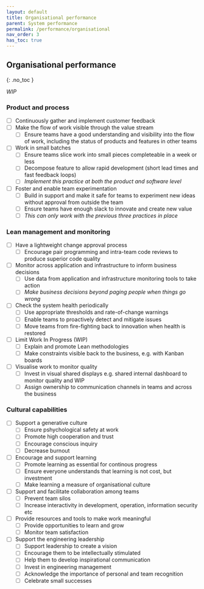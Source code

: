 ```yaml
---
layout: default
title: Organisational performance
parent: System performance
permalink: /performance/organisational
nav_order: 3
has_toc: true
---
```


## Organisational performance
{: .no_toc }

_WIP_

### Product and process

- [ ] Continuously gather and implement customer feedback
- [ ] Make the flow of work visible through the value stream
    - [ ] Ensure teams have a good understanding and visibility into the flow of work, including the status of products and features in other teams
- [ ] Work in small batches
    - [ ] Ensure teams slice work into small pieces completeable in a week or less
    - [ ] Decompose feature to allow rapid development (short lead times and fast feedback loops)
    - [ ] _Implement this practice at both the product and software level_
- [ ] Foster and enable team experimentation
    - [ ] Build in support and make it safe for teams to experiment new ideas without approval from outside the team
    - [ ] Ensure teams have enough slack to innovate and create new value
    - [ ] _This can only work with the previous three practices in place_

### Lean management and monitoring

- [ ] Have a lightweight change approval process
    - [ ] Encourage pair programming and intra-team code reviews to produce superior code quality
- [ ] Monitor across application and infrastructure to inform business decisions
    - [ ] Use data from application and infrastructure monitoring tools to take action
    - [ ] _Make business decisions beyond paging people when things go wrong_
- [ ] Check the system health periodically
    - [ ] Use appropriate thresholds and rate-of-change warnings
    - [ ] Enable teams to proactively detect and mitigate issues
    - [ ] Move teams from fire-fighting back to innovation when health is restored
- [ ] Limit Work In Progress (WIP)
    - [ ] Explain and promote Lean methodologies
    - [ ] Make constraints visible back to the business, e.g. with Kanban boards
- [ ] Visualise work to monitor quality 
    - [ ] Invest in visual shared displays e.g. shared internal dashboard to monitor quality and WIP
    - [ ] Assign ownership to communication channels in teams and across the business

### Cultural capabilities

- [ ] Support a generative culture 
    - [ ] Ensure pshychological safety at work
    - [ ] Promote high cooperation and trust
    - [ ] Encourage conscious inquiry
    - [ ] Decrease burnout
- [ ] Encourage and support learning
    - [ ] Promote learning as essential for continous progress
    - [ ] Ensure everyone understands that learning is not cost, but investment
    - [ ] Make learning a measure of organisational culture
- [ ] Support and facilitate collaboration among teams
    - [ ] Prevent team silos
    - [ ] Increase interactivity in development, operation, information security etc
- [ ] Provide resources and tools to make work meaningful
    - [ ] Provide opportunities to learn and grow
    - [ ] Monitor team satisfaction
- [ ] Support the engineering leadership
    - [ ] Support leadership to create a vision
    - [ ] Encourage them to be intellectually stimulated
    - [ ] Help them to develop inspirational communication
    - [ ] Invest in engineering management
    - [ ] Acknowledge the importance of personal and team recognition
    - [ ] Celebrate small successes

